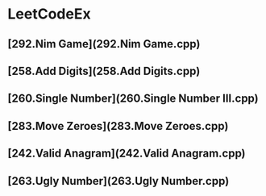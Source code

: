 # LeetCodeEx

## [292.Nim Game](292.Nim Game.cpp)
## [258.Add Digits](258.Add Digits.cpp)
## [260.Single Number](260.Single Number III.cpp)
## [283.Move Zeroes](283.Move Zeroes.cpp)
## [242.Valid Anagram](242.Valid Anagram.cpp)
## [263.Ugly Number](263.Ugly Number.cpp)
